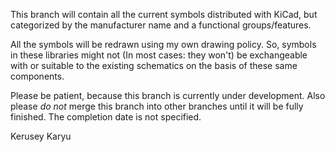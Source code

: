 This branch will contain all the current symbols distributed with KiCad, but categorized by the manufacturer name and a functional groups/features.

All the symbols will be redrawn using my own drawing policy. So, symbols in these libraries might not (In most cases: they won't) be exchangeable with or suitable to the existing schematics on the basis of these same components.

Please be patient, because this branch is currently under development. Also please *do not* merge this branch into other branches until it will be fully finished. The completion date is not specified.

Kerusey Karyu
